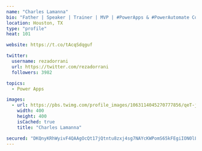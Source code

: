 ```yaml
---
name: "Charles Lamanna"
bio: "Father | Speaker | Trainer | MVP | #PowerApps & #PowerAutomate Community Super User | YouTuber Right-pointing triangle http://youtube.com/c/rezadorrani | Learn - Share - Clockwise rightwards and leftwards open circle arrows"
location: Houston, TX
type: "profile"
heat: 101

website: https://t.co/tAcqSdqguf

twitter:
  username: rezadorrani
  url: https://twitter.com/rezadorrani
  followers: 3982

topics:
  - Power Apps

images:
  - url: https://pbs.twimg.com/profile_images/1063114045270777856/qeT-jpWr_400x400.jpg
    width: 400
    height: 400
    isCached: true
    title: "Charles Lamanna"

secured: "DKQnyKRhWyivF4QAAgOcQt17jQtntu8zxj4sg7NAYcKWPomS65kFEgiION0lL4iqp57vWj1QnedOfnAPrX1xia7l8h0Kv6bfkKw2F/3E4dSEByZj4YMBYvpqAEvlMEJHQbgsUMXh2dxmIumgrD4yChvbZrvIRJh9qABfEJ+SM9IZuP1FdGJoIHx2MLhJNZJp7dDXw/uTXorsnFOIjS+0QSgsfVW8d782OQaMrlZpglqjzNS5njbY+kAA0EcTUiHUBkmYT0MAxIvdBz+ihZ0GvQu5U7rML5B7rA0olhJtCgQtWfOZ5AiLQKPiHkE02Po35eFGC7foxFIlogYwDpeIRuPYfnJUMWZcqb4hKGkKyglia5Ihk1Ord4FKaq0ZVv9AVZklF72MOw9yR97kBU2IWdcyT6fuKjfU2FULJ/tVRNg=;gt/TqEardSAn6ebYLtfOew=="
---
```



